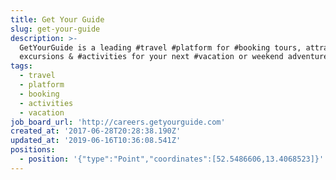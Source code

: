 ```yaml
---
title: Get Your Guide
slug: get-your-guide
description: >-
  GetYourGuide is a leading #travel #platform for #booking tours, attractions,
  excursions & #activities for your next #vacation or weekend adventure
tags:
  - travel
  - platform
  - booking
  - activities
  - vacation
job_board_url: 'http://careers.getyourguide.com'
created_at: '2017-06-28T20:28:38.190Z'
updated_at: '2019-06-16T10:36:08.541Z'
positions:
  - position: '{"type":"Point","coordinates":[52.5486606,13.4068523]}'
---
```


